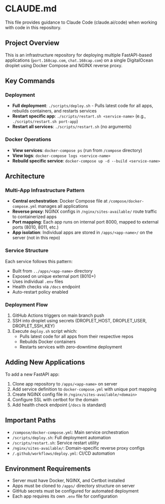 # CLAUDE.md

This file provides guidance to Claude Code (claude.ai/code) when working with code in this repository.

## Project Overview

This is an infrastructure repository for deploying multiple FastAPI-based applications (`port.168cap.com`, `chat.168cap.com`) on a single DigitalOcean droplet using Docker Compose and NGINX reverse proxy.

## Key Commands

### Deployment
- **Full deployment**: `./scripts/deploy.sh` - Pulls latest code for all apps, rebuilds containers, and restarts services
- **Restart specific app**: `./scripts/restart.sh <service-name>` (e.g., `./scripts/restart.sh port-app`)
- **Restart all services**: `./scripts/restart.sh` (no arguments)

### Docker Operations
- **View services**: `docker-compose ps` (run from `/compose` directory)
- **View logs**: `docker-compose logs <service-name>`
- **Rebuild specific service**: `docker-compose up -d --build <service-name>`

## Architecture

### Multi-App Infrastructure Pattern
- **Central orchestration**: Docker Compose file at `/compose/docker-compose.yml` manages all applications
- **Reverse proxy**: NGINX configs in `/nginx/sites-available/` route traffic to containerized apps
- **Port mapping**: Each app runs on internal port 8000, mapped to external ports (8010, 8011, etc.)
- **App isolation**: Individual apps are stored in `/apps/<app-name>/` on the server (not in this repo)

### Service Structure
Each service follows this pattern:
- Built from `../apps/<app-name>` directory
- Exposed on unique external port (8010+)
- Uses individual `.env` files
- Health checks via `/docs` endpoint
- Auto-restart policy enabled

### Deployment Flow
1. GitHub Actions triggers on main branch push
2. SSH into droplet using secrets (DROPLET_HOST, DROPLET_USER, DROPLET_SSH_KEY)
3. Execute `deploy.sh` script which:
   - Pulls latest code for all apps from their respective repos
   - Rebuilds Docker containers
   - Restarts services with zero-downtime deployment

## Adding New Applications

To add a new FastAPI app:
1. Clone app repository to `/apps/<app-name>` on server
2. Add service definition to `docker-compose.yml` with unique port mapping
3. Create NGINX config file in `/nginx/sites-available/<domain>`
4. Configure SSL with certbot for the domain
5. Add health check endpoint (`/docs` is standard)

## Important Paths
- `/compose/docker-compose.yml`: Main service orchestration
- `/scripts/deploy.sh`: Full deployment automation
- `/scripts/restart.sh`: Service restart utility  
- `/nginx/sites-available/`: Domain-specific reverse proxy configs
- `/.github/workflows/deploy.yml`: CI/CD automation

## Environment Requirements
- Server must have Docker, NGINX, and Certbot installed
- Apps must be cloned to `/apps/` directory structure on server
- GitHub secrets must be configured for automated deployment
- Each app requires its own `.env` file for configuration